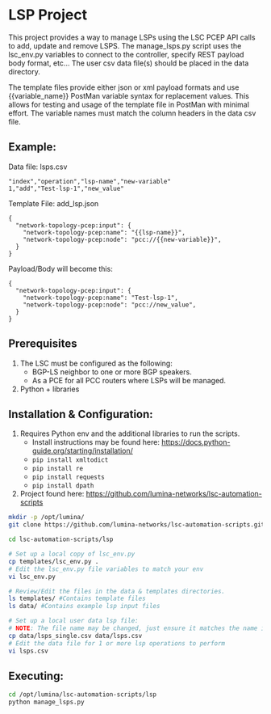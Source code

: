 # LSP Project
This project provides a way to manage LSPs using the LSC PCEP API calls to add,
update and remove LSPS.  The manage\_lsps.py script uses the lsc\_env.py variables
to connect to the controller, specify REST payload body format, etc...  The user
csv data file(s) should be placed in the data directory.

The template files provide either json or xml payload formats and use
{{variable_name}} PostMan variable syntax for replacement values.  This allows for
testing and usage of the template file in PostMan with minimal effort.  The
variable names must match the column headers in the data csv file.

## Example:
Data file:  lsps.csv

```
"index","operation","lsp-name","new-variable"
1,"add","Test-lsp-1","new_value"
```

Template File: add\_lsp.json

```
{
  "network-topology-pcep:input": {
    "network-topology-pcep:name": "{{lsp-name}}",
    "network-topology-pcep:node": "pcc://{{new-variable}}",
  }
}
```

Payload/Body will become this:

```
{
  "network-topology-pcep:input": {
    "network-topology-pcep:name": "Test-lsp-1",
    "network-topology-pcep:node": "pcc://new_value",
  }
}
```

## Prerequisites
1. The LSC must be configured as the following:
    - BGP-LS neighbor to one or more BGP speakers.
    - As a PCE for all PCC routers where LSPs will be managed.
1. Python + libraries

## Installation & Configuration:
1. Requires Python env and the additional libraries to run the scripts.
    - Install instructions may be found here:  <https://docs.python-guide.org/starting/installation/>
    - `pip install xmltodict`
    - `pip install re`
    - `pip install requests`
    - `pip install dpath`
1. Project found here:  <https://github.com/lumina-networks/lsc-automation-scripts>

```sh
mkdir -p /opt/lumina/
git clone https://github.com/lumina-networks/lsc-automation-scripts.git

cd lsc-automation-scripts/lsp

# Set up a local copy of lsc_env.py
cp templates/lsc_env.py .
# Edit the lsc_env.py file variables to match your env
vi lsc_env.py

# Review/Edit the files in the data & templates directories.
ls templates/ #Contains template files
ls data/ #Contains example lsp input files

# Set up a local user data lsp file:
# NOTE: The file name may be changed, just ensure it matches the name in your lsc_env.py
cp data/lsps_single.csv data/lsps.csv
# Edit the data file for 1 or more lsp operations to perform
vi lsps.csv
```

## Executing:


```sh
cd /opt/lumina/lsc-automation-scripts/lsp
python manage_lsps.py
```
